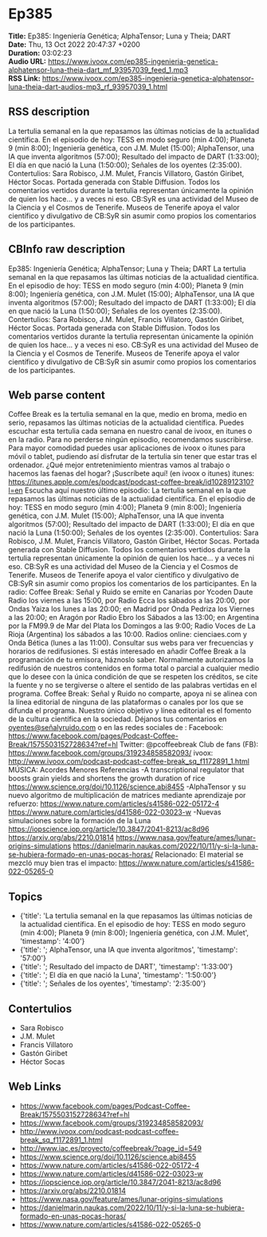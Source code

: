 # Ep385  
**Title:** Ep385: Ingeniería Genética; AlphaTensor; Luna y Theia; DART  
**Date:** Thu, 13 Oct 2022 20:47:37 +0200  
**Duration:** 03:02:23  
**Audio URL:** https://www.ivoox.com/ep385-ingenieria-genetica-alphatensor-luna-theia-dart_mf_93957039_feed_1.mp3  
**RSS Link:** https://www.ivoox.com/ep385-ingenieria-genetica-alphatensor-luna-theia-dart-audios-mp3_rf_93957039_1.html  

## RSS description
La tertulia semanal en la que repasamos las últimas noticias de la actualidad científica. En el episodio de hoy: TESS en modo seguro (min 4:00); Planeta 9 (min 8:00); Ingeniería genética, con J.M. Mulet (15:00); AlphaTensor, una IA que inventa algoritmos (57:00); Resultado del impacto de DART (1:33:00); El día en que nació la Luna (1:50:00); Señales de los oyentes (2:35:00). Contertulios: Sara Robisco, J.M. Mulet, Francis Villatoro, Gastón Giribet, Héctor Socas. Portada generada con Stable Diffusion. Todos los comentarios vertidos durante la tertulia representan únicamente la opinión de quien los hace... y a veces ni eso. CB:SyR es una actividad del Museo de la Ciencia y el Cosmos de Tenerife. Museos de Tenerife apoya el valor científico y divulgativo de CB:SyR sin asumir como propios los comentarios de los participantes.

## CBInfo raw description
Ep385: Ingeniería Genética; AlphaTensor; Luna y Theia; DART
La tertulia semanal en la que repasamos las últimas noticias de la actualidad científica. En el episodio de hoy: TESS en modo seguro (min 4:00); Planeta 9 (min 8:00); Ingeniería genética, con J.M. Mulet (15:00); AlphaTensor, una IA que inventa algoritmos (57:00); Resultado del impacto de DART (1:33:00); El día en que nació la Luna (1:50:00); Señales de los oyentes (2:35:00). Contertulios: Sara Robisco, J.M. Mulet, Francis Villatoro, Gastón Giribet, Héctor Socas. Portada generada con Stable Diffusion. Todos los comentarios vertidos durante la tertulia representan únicamente la opinión de quien los hace... y a veces ni eso. CB:SyR es una actividad del Museo de la Ciencia y el Cosmos de Tenerife. Museos de Tenerife apoya el valor científico y divulgativo de CB:SyR sin asumir como propios los comentarios de los participantes.




## Web parse content
Coffee Break es la tertulia semanal en la que, medio en broma, medio en serio, repasamos las últimas noticias de la actualidad científica. Puedes escuchar esta tertulia cada semana en nuestro canal de ivoox, en itunes o en la radio. Para no perderse ningún episodio, recomendamos suscribirse. Para mayor comodidad puedes usar aplicaciones de ivoox o itunes para móvil o tablet, pudiendo así disfrutar de la tertulia sin tener que estar tras el ordenador. ¿Qué mejor entretenimiento mientras vamos al trabajo o hacemos las faenas del hogar? ¡Suscríbete aquí! (en ivoox o itunes) itunes: https://itunes.apple.com/es/podcast/podcast-coffee-break/id1028912310?l=en Escucha aquí nuestro último episodio: La tertulia semanal en la que repasamos las últimas noticias de la actualidad científica. En el episodio de hoy: TESS en modo seguro (min 4:00); Planeta 9 (min 8:00); Ingeniería genética, con J.M. Mulet (15:00); AlphaTensor, una IA que inventa algoritmos (57:00); Resultado del impacto de DART (1:33:00); El día en que nació la Luna (1:50:00); Señales de los oyentes (2:35:00). Contertulios: Sara Robisco, J.M. Mulet, Francis Villatoro, Gastón Giribet, Héctor Socas. Portada generada con Stable Diffusion. Todos los comentarios vertidos durante la tertulia representan únicamente la opinión de quien los hace… y a veces ni eso. CB:SyR es una actividad del Museo de la Ciencia y el Cosmos de Tenerife. Museos de Tenerife apoya el valor científico y divulgativo de CB:SyR sin asumir como propios los comentarios de los participantes. En la radio: Coffee Break: Señal y Ruido se emite en Canarias por Ycoden Daute Radio los viernes a las 15:00, por Radio Ecca los sábados a las 20:00, por Ondas Yaiza los lunes a las 20:00; en Madrid por Onda Pedriza los Viernes a las 20:00; en Aragón por Radio Ebro los Sábados a las 13:00; en Argentina por la FM99.9 de Mar del Plata los Domingos a las 9:00; Radio Voces de La Rioja (Argentina) los sábados a las 10:00. Radios online: cienciaes.com y Onda Bética (lunes a las 11:00). Consultar sus webs para ver frecuencias y horarios de redifusiones. Si estás interesado en añadir Coffee Break a la programación de tu emisora, háznoslo saber. Normalmente autorizamos la redifusión de nuestros contenidos en forma total o parcial a cualquier medio que lo desee con la única condición de que se respeten los créditos, se cite la fuente y no se tergiverse o altere el sentido de las palabras vertidas en el programa. Coffee Break: Señal y Ruido no comparte, apoya ni se alinea con la línea editorial de ninguna de las plataformas o canales por los que se difunda el programa. Nuestro único objetivo y línea editorial es el fomento de la cultura científica en la sociedad. Déjanos tus comentarios en oyentes@señalyruido.com o en las redes sociales de : Facebook: https://www.facebook.com/pages/Podcast-Coffee-Break/1575503152728634?ref=hl Twitter: @pcoffeebreak Club de fans (FB): https://www.facebook.com/groups/319234858582093/ ivoox: http://www.ivoox.com/podcast-podcast-coffee-break_sq_f1172891_1.html MÚSICA: Acordes Menores Referencias -A transcriptional regulator that boosts grain yields and shortens the growth duration of rice https://www.science.org/doi/10.1126/science.abi8455 -AlphaTensor y su nuevo algoritmo de multiplicación de matrices mediante aprendizaje por refuerzo: https://www.nature.com/articles/s41586-022-05172-4 https://www.nature.com/articles/d41586-022-03023-w -Nuevas simulaciones sobre la formación de la Luna https://iopscience.iop.org/article/10.3847/2041-8213/ac8d96 https://arxiv.org/abs/2210.01814 https://www.nasa.gov/feature/ames/lunar-origins-simulations https://danielmarin.naukas.com/2022/10/11/y-si-la-luna-se-hubiera-formado-en-unas-pocas-horas/ Relacionado: El material se mezcló muy bien tras el impacto: https://www.nature.com/articles/s41586-022-05265-0

## Topics
- {'title': 'La tertulia semanal en la que repasamos las últimas noticias de la actualidad científica. En el episodio de hoy: TESS en modo seguro (min 4:00); Planeta 9 (min 8:00); Ingeniería genética, con J.M. Mulet', 'timestamp': '4:00'}
- {'title': '; AlphaTensor, una IA que inventa algoritmos', 'timestamp': '57:00'}
- {'title': '; Resultado del impacto de DART', 'timestamp': '1:33:00'}
- {'title': '; El día en que nació la Luna', 'timestamp': '1:50:00'}
- {'title': '; Señales de los oyentes', 'timestamp': '2:35:00'}
## Contertulios
- Sara Robisco
- J.M. Mulet
- Francis Villatoro
- Gastón Giribet
- Héctor Socas
## Web Links
- https://www.facebook.com/pages/Podcast-Coffee-Break/1575503152728634?ref=hl
- https://www.facebook.com/groups/319234858582093/
- http://www.ivoox.com/podcast-podcast-coffee-break_sq_f1172891_1.html
- http://www.iac.es/proyecto/coffeebreak/?page_id=549
- https://www.science.org/doi/10.1126/science.abi8455
- https://www.nature.com/articles/s41586-022-05172-4
- https://www.nature.com/articles/d41586-022-03023-w
- https://iopscience.iop.org/article/10.3847/2041-8213/ac8d96
- https://arxiv.org/abs/2210.01814
- https://www.nasa.gov/feature/ames/lunar-origins-simulations
- https://danielmarin.naukas.com/2022/10/11/y-si-la-luna-se-hubiera-formado-en-unas-pocas-horas/
- https://www.nature.com/articles/s41586-022-05265-0